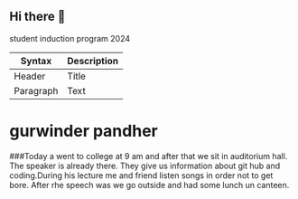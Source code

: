 ## Hi there 👋
student induction program 2024         

| Syntax | Description |
| ----------- | ----------- |
| Header | Title |
| Paragraph | Text |

# gurwinder pandher
###Today a went to college at 9 am and after that we sit in auditorium hall. The speaker is already there. They give us information about git hub and coding.During his lecture me and friend listen  songs in order not to get bore. After rhe speech was we go outside and had some  lunch un canteen. 
